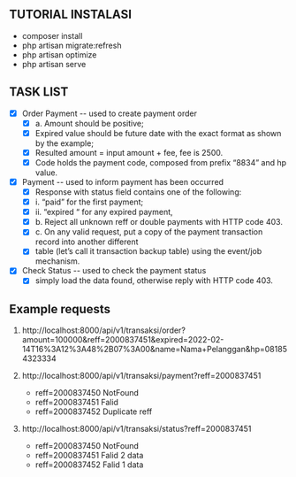 ## TUTORIAL INSTALASI

- composer install
- php artisan migrate:refresh
- php artisan optimize
- php artisan serve

## TASK LIST
- [x] Order Payment -- used to create payment order
    - [x] a. Amount should be positive;
    - [x] Expired value should be future date with the exact format as shown by the example;
    - [x] Resulted amount = input amount + fee, fee is 2500.
    - [x] Code holds the payment code, composed from prefix “8834” and hp value.
- [x] Payment -- used to inform payment has been occurred
    - [x] Response with status field contains one of the following:
    - [x] i. “paid” for the first payment;
    - [x] ii. “expired “ for any expired payment,
    - [x] b. Reject all unknown reff or double payments with HTTP code 403.
    - [x] c. On any valid request, put a copy of the payment transaction record into another different
    - [x] table (let’s call it transaction backup table) using the event/job mechanism.
- [x] Check Status -- used to check the payment status
    - [x] simply load the data found, otherwise reply with HTTP code 403.

## Example requests
1. http://localhost:8000/api/v1/transaksi/order?amount=100000&reff=2000837451&expired=2022-02-14T16%3A12%3A48%2B07%3A00&name=Nama+Pelanggan&hp=081854323334

2. http://localhost:8000/api/v1/transaksi/payment?reff=2000837451
    - reff=2000837450 NotFound
    - reff=2000837451 Falid
    - reff=2000837452 Duplicate reff

3. http://localhost:8000/api/v1/transaksi/status?reff=2000837451
    - reff=2000837450 NotFound
    - reff=2000837451 Falid 2 data
    - reff=2000837452 Falid 1 data